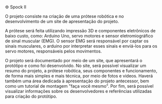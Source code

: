 ⚙️ Spock II 

O projeto consiste na criação de uma prótese robótica e no desenvolvimento de um site de apresentação do projeto.

A prótese será feita utilizando impressão 3D e componentes eletrônicos de baixo custo, como: Arduino Uno, servo motores e sensor eletromiográfico de sinal muscular (EMG). 
O sensor EMG será responsável por captar os sinais musculares, o arduino por interpretar esses sinais e enviá-los para os servo motores, responsáveis pelos movimentos.

O projeto será documentado por meio de um site, que apresentará o protótipo e como foi desenvolvido.
No site, será possível visualizar um resumo do projeto, a prótese robótica, seus componentes e funcionamento, de forma mais simples e mais técnica, por meio de fotos e videos.
Haverá também uma área dedicada à apresentação do projeto antecessor, bem como um tutorial de montagem "faça você mesmo". Por fim, será possível visualizar informações sobre os desenvolvedores e referências utilizadas para criação do protótipo.

